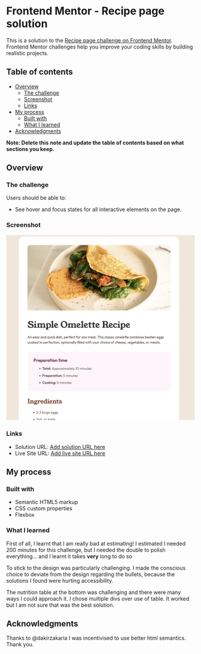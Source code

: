 # Frontend Mentor - Recipe page solution

This is a solution to the [Recipe page challenge on Frontend Mentor](https://www.frontendmentor.io/challenges/recipe-page-KiTsR8QQKm). Frontend Mentor challenges help you improve your coding skills by building realistic projects.

## Table of contents

- [Overview](#overview)
  - [The challenge](#the-challenge)
  - [Screenshot](#screenshot)
  - [Links](#links)
- [My process](#my-process)
  - [Built with](#built-with)
  - [What I learned](#what-i-learned)
- [Acknowledgments](#acknowledgments)

**Note: Delete this note and update the table of contents based on what sections you keep.**

## Overview

### The challenge

Users should be able to:

- See hover and focus states for all interactive elements on the page.

### Screenshot

![What I came up with](./assets/images/solution_screenshot.png)

### Links

- Solution URL: [Add solution URL here](https://your-solution-url.com)
- Live Site URL: [Add live site URL here](https://your-live-site-url.com)

## My process

### Built with

- Semantic HTML5 markup
- CSS custom properties
- Flexbox

### What I learned

First of all, I learnt that I am really bad at estimating!
I estimated I needed 200 minutes for this challenge, but I needed the double to polish everything… and I learnt it takes **very** long to do so

To stick to the design was particularly challenging. I made the conscious choice to deviate from the design regarding the bullets, because the solutions I found were hurting accessibility.

The nutrition table at the bottom was challenging and there were many ways I could approach it. I chose multiple divs over use of table. It worked but I am not sure that was the best solution.

## Acknowledgments

Thanks to @dakirzakaria I was incentivised to use better html semantics. Thank you.
